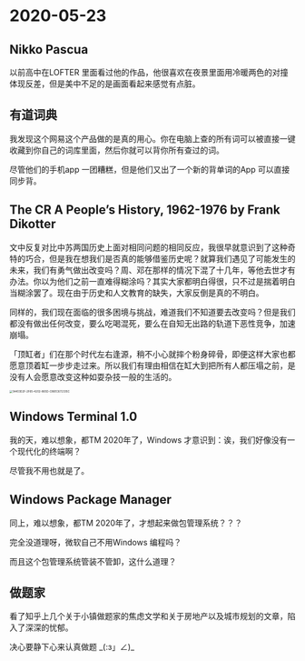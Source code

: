 # 2020-05-23

## Nikko Pascua

以前高中在LOFTER 里面看过他的作品，他很喜欢在夜景里面用冷暖两色的对撞体现反差，但是美中不足的是画面看起来感觉有点脏。

## 有道词典

我发现这个网易这个产品做的是真的用心。你在电脑上查的所有词可以被直接一键收藏到你自己的词库里面，然后你就可以背你所有查过的词。

尽管他们的手机app 一团糟糕，但是他们又出了一个新的背单词的App 可以直接同步背。

## The CR A People’s History, 1962-1976 by Frank Dikotter 

文中反复对比中苏两国历史上面对相同问题的相同反应，我很早就意识到了这种奇特的巧合，但是我在想我们是否真的能够借鉴历史呢？就算我们遇见了可能发生的未来，我们有勇气做出改变吗？周、邓在那样的情况下混了十几年，等他去世才有办法。你以为他们之前一直难得糊涂吗？其实大家都明白得很，只不过是揣着明白当糊涂罢了。现在由于历史和人文教育的缺失，大家反倒是真的不明白。

同样的，我们现在面临的很多困境与挑战，难道我们不知道要去改变吗？但是我们都没有做出任何改变，要么吃喝混死，要么在自知无出路的轨道下恶性竞争，加速崩塌。

「顶缸者」们在那个时代左右逢源，稍不小心就摔个粉身碎骨，即便这样大家也都愿意顶着缸一步步走过来。所以我们有理由相信在缸大到把所有人都压塌之前，是没有人会愿意改变这种如耍杂技一般的生活的。

<img src="https://tva1.sinaimg.cn/large/007S8ZIlly1gf2rxx80w0j30rq0h8nio.jpg" alt="1A403D2F-2F65-4202-865D-C86EC672335C" style="zoom:33%;" />


## Windows Terminal 1.0

我的天，难以想象，都TM 2020年了，Windows 才意识到：诶，我们好像没有一个现代化的终端啊？

尽管我不用也就是了。

## Windows Package Manager

同上，难以想象，都TM 2020年了，才想起来做包管理系统？？？

完全没道理呀，微软自己不用Windows 编程吗？	

而且这个包管理系统管装不管卸，这什么道理？

## 做题家

看了知乎上几个关于小镇做题家的焦虑文学和关于房地产以及城市规划的文章，陷入了深深的忧郁。

决心要静下心来认真做题 \_(:з」∠)\_



